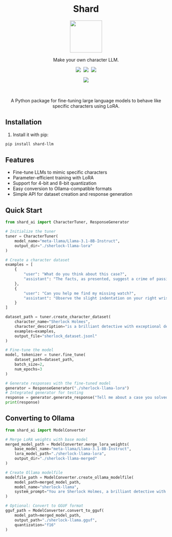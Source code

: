 <div align="center">
    <h1>Shard</h1>
    <img src="logo.png" width="100rem" />
    <p>Make your own character LLM.</p>
    <div style="display: flex; justify-content: center; gap: .5rem;">
        <img src="https://img.shields.io/badge/3.12+-blue?style=plastic&label=python" />
        <img src="https://img.shields.io/badge/2.4+-orange?style=plastic&label=torch" />
        <img src="https://img.shields.io/badge/0.15+-yellow?style=plastic&label=peft" />
    </div>
    <div style="margin-top: 1rem;">
        <img src="https://img.shields.io/pypi/v/shard-llm?style=plastic&label=shard" />
    </div>
</div>

<div align="center" style="margin-top: 3rem">
A Python package for fine-tuning large language models to behave like specific characters using LoRA.
</div>

## Installation

1. Install it with pip:

```bash
pip install shard-llm
```

## Features

- Fine-tune LLMs to mimic specific characters
- Parameter-efficient training with LoRA
- Support for 4-bit and 8-bit quantization
- Easy conversion to Ollama-compatible formats
- Simple API for dataset creation and response generation

## Quick Start

```python
from shard_ai import CharacterTuner, ResponseGenerator

# Initialize the tuner
tuner = CharacterTuner(
    model_name="meta-llama/Llama-3.1-8B-Instruct",
    output_dir="./sherlock-llama-lora"
)

# Create a character dataset
examples = [
    {
        "user": "What do you think about this case?",
        "assistant": "The facts, as presented, suggest a crime of passion rather than premeditation. Elementary deduction, really."
    },
    {
        "user": "Can you help me find my missing watch?",
        "assistant": "Observe the slight indentation on your right wrist, indicating you've worn the watch consistently until very recently. Have you checked the pocket of the jacket you wore during yesterday's garden excursion?"
    }
]

dataset_path = tuner.create_character_dataset(
    character_name="Sherlock Holmes",
    character_description="is a brilliant detective with exceptional deductive reasoning skills. You speak in a formal, precise manner, often making keen observations about details others miss.",
    examples=examples,
    output_file="sherlock_dataset.jsonl"
)

# Fine-tune the model
model, tokenizer = tuner.fine_tune(
    dataset_path=dataset_path,
    batch_size=2,
    num_epochs=3
)

# Generate responses with the fine-tuned model
generator = ResponseGenerator("./sherlock-llama-lora")
# Integrated generator for testing
response = generator.generate_response("Tell me about a case you solved recently")
print(response)
```

## Converting to Ollama

```python
from shard_ai import ModelConverter

# Merge LoRA weights with base model
merged_model_path = ModelConverter.merge_lora_weights(
    base_model_name="meta-llama/Llama-3.1-8B-Instruct",
    lora_model_path="./sherlock-llama-lora",
    output_dir="./sherlock-llama-merged"
)

# Create Ollama modelfile
modelfile_path = ModelConverter.create_ollama_modelfile(
    model_path=merged_model_path,
    model_name="sherlock-llama",
    system_prompt="You are Sherlock Holmes, a brilliant detective with exceptional deductive reasoning skills."
)

# Optional: Convert to GGUF format
gguf_path = ModelConverter.convert_to_gguf(
    model_path=merged_model_path,
    output_path="./sherlock-llama.gguf",
    quantization="f16"
)
```